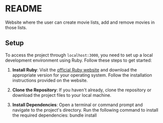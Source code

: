 # README

Website where the user can create movie lists, add and remove movies in those lists.

## Setup

To access the project through `localhost:3000`, you need to set up a local development environment using Ruby. Follow these steps to get started:

1. **Install Ruby**: Visit the [official Ruby website](https://www.ruby-lang.org/en/downloads/) and download the appropriate version for your operating system. Follow the installation instructions provided on the website.

2. **Clone the Repository**: If you haven't already, clone the repository or download the project files to your local machine.

3. **Install Dependencies**: Open a terminal or command prompt and navigate to the project's directory. Run the following command to install the required dependencies: bundle install


